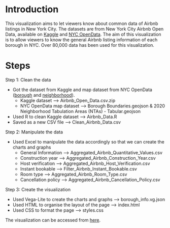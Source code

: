 # Introduction
This visualization aims to let viewers know about common data of Airbnb listings in New York City. The datasets are from New York City Airbnb Open Data, available on [Kaggle](https://www.kaggle.com/datasets/dgomonov/new-york-city-airbnb-open-data) and [NYC OpenData](https://opendata.cityofnewyork.us/). The aim of this visualization is to allow viewers to know the general Airbnb listing information of each borough in NYC. Over 80,000 data has been used for this visualization.

# Steps
Step 1: Clean the data
- Got the dataset from Kaggle and map dataset from NYC OpenData ([borough](https://data.cityofnewyork.us/City-Government/Borough-Boundaries/tqmj-j8zm) and [neighborhood](https://data.cityofnewyork.us/City-Government/2020-Neighborhood-Tabulation-Areas-NTAs-Tabular/9nt8-h7nd/data)).
  - Kaggle dataset --> Airbnb_Open_Data.csv.zip
  - NYC OpenData map dataset --> Borough Boundaries.geojson & 2020 Neighborhood Tabulation Areas (NTAs) - Tabular.geojson
- Used R to clean Kaggle dataset --> Airbnb_Data.R
- Saved as a new CSV file --> Clean_Airbnb_Data.csv

Step 2: Manipulate the data
- Used Excel to manipulate the data accordingly so that we can create the charts and graphs 
  - General Information --> Aggregated_Airbnb_Quantitative_Values.csv
  - Construction year --> Aggregated_Airbnb_Construction_Year.csv
  - Host verification --> Aggregated_Airbnb_Host_Verification.csv
  - Instant bookable --> Filter_Airbnb_Instant_Bookable.csv
  - Room type --> Aggregated_Airbnb_Room_Type.csv
  - Cancellation policy --> Aggregated_Airbnb_Cancellation_Policy.csv

Step 3: Create the visualization
- Used Vega-Lite to create the charts and graphs --> borough_info.vg.json
- Used HTML to organise the layout of the page --> index.html
- Used CSS to format the page --> styles.css

The visualization can be accessed from [here](https://jennyvanlinh.github.io/NYCAirbnb2022/).

